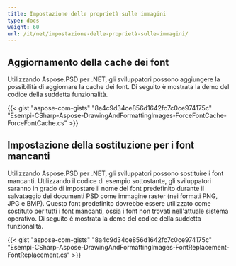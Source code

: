 ```yaml
---
title: Impostazione delle proprietà sulle immagini
type: docs
weight: 60
url: /it/net/impostazione-delle-proprietà-sulle-immagini/
---
```


## **Aggiornamento della cache dei font**
Utilizzando Aspose.PSD per .NET, gli sviluppatori possono aggiungere la possibilità di aggiornare la cache dei font. Di seguito è mostrata la demo del codice della suddetta funzionalità.


{{< gist "aspose-com-gists" "8a4c9d34ce856d1642fc7c0ce974175c" "Esempi-CSharp-Aspose-DrawingAndFormattingImages-ForceFontCache-ForceFontCache.cs" >}}
## **Impostazione della sostituzione per i font mancanti**
Utilizzando Aspose.PSD per .NET, gli sviluppatori possono sostituire i font mancanti. Utilizzando il codice di esempio sottostante, gli sviluppatori saranno in grado di impostare il nome del font predefinito durante il salvataggio dei documenti PSD come immagine raster (nei formati PNG, JPG e BMP). Questo font predefinito dovrebbe essere utilizzato come sostituto per tutti i font mancanti, ossia i font non trovati nell'attuale sistema operativo. Di seguito è mostrata la demo del codice della suddetta funzionalità.

{{< gist "aspose-com-gists" "8a4c9d34ce856d1642fc7c0ce974175c" "Esempi-CSharp-Aspose-DrawingAndFormattingImages-FontReplacement-FontReplacement.cs" >}}

